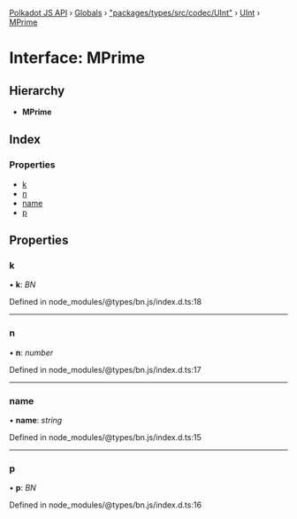 [Polkadot JS API](../README.md) › [Globals](../globals.md) › ["packages/types/src/codec/UInt"](../modules/_packages_types_src_codec_uint_.md) › [UInt](../classes/_packages_types_src_codec_uint_.uint.md) › [MPrime](_packages_types_src_codec_uint_.uint.mprime.md)

# Interface: MPrime

## Hierarchy

* **MPrime**

## Index

### Properties

* [k](_packages_types_src_codec_uint_.uint.mprime.md#k)
* [n](_packages_types_src_codec_uint_.uint.mprime.md#n)
* [name](_packages_types_src_codec_uint_.uint.mprime.md#name)
* [p](_packages_types_src_codec_uint_.uint.mprime.md#p)

## Properties

###  k

• **k**: *BN*

Defined in node_modules/@types/bn.js/index.d.ts:18

___

###  n

• **n**: *number*

Defined in node_modules/@types/bn.js/index.d.ts:17

___

###  name

• **name**: *string*

Defined in node_modules/@types/bn.js/index.d.ts:15

___

###  p

• **p**: *BN*

Defined in node_modules/@types/bn.js/index.d.ts:16
